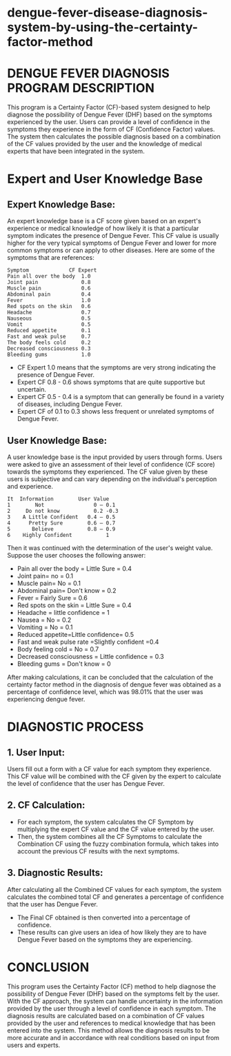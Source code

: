 # dengue-fever-disease-diagnosis-system-by-using-the-certainty-factor-method
# DENGUE FEVER DIAGNOSIS PROGRAM DESCRIPTION
This program is a Certainty Factor (CF)-based system  designed to help diagnose the possibility of Dengue Fever (DHF) based on the symptoms experienced by the user. Users can provide a level of confidence in the symptoms they experience in the form of CF (Confidence Factor) values. The system then calculates the possible diagnosis based on a combination of the CF values provided by the user and the knowledge of medical experts that have been integrated in the system.
# Expert and User Knowledge Base
## Expert Knowledge Base: 
An expert knowledge base is a CF score given based on an expert's experience or medical knowledge of how likely it is that a particular symptom indicates the presence of Dengue Fever. This CF value is usually higher for the very typical symptoms of Dengue Fever and lower for more common symptoms or can apply to other diseases. Here are some of the symptoms that are references:

    Symptom             CF Expert
    Pain all over the body  1.0
    Joint pain              0.8
    Muscle pain             0.6
    Abdominal pain          0.4
    Fever                   1.0
    Red spots on the skin   0.6
    Headache                0.7
    Nauseous                0.5
    Vomit                   0.5
    Reduced appetite        0.1
    Fast and weak pulse     0.7
    The body feels cold     0.2
    Decreased consciousness	0.3
    Bleeding gums           1.0

  -	CF Expert 1.0 means that the symptoms are very strong indicating the presence of Dengue Fever.
-	Expert CF 0.8 - 0.6 shows symptoms that are quite supportive but uncertain.
-	Expert CF 0.5 - 0.4 is a symptom that can generally be found in a variety of diseases, including Dengue Fever.
-	 Expert CF of 0.1 to 0.3 shows less frequent or unrelated symptoms of Dengue Fever.

## User Knowledge Base: 
A user knowledge base is the input provided by users through forms. Users were asked to give an assessment of their level of confidence (CF score) towards the symptoms they experienced. The CF value given by these users is subjective and can vary depending on the individual's perception and experience.

    It	Information	       User Value
    1	     Not	            0 – 0.1
    2	  Do not know	        0.2 -0.3
    3	 A Little Confident	  0.4 – 0.5
    4	   Pretty Sure	      0.6 – 0.7
    5	    Believe	          0.8 – 0.9
    6	 Highly Confident	        1

Then it was continued with the determination of the user's weight value. Suppose the user chooses the following answer:
- Pain all over the body = Little Sure = 0.4
- Joint pain= no = 0.1
- Muscle pain= No = 0.1
- Abdominal pain= Don't know = 0.2
- Fever = Fairly Sure = 0.6
- Red spots on the skin = Little Sure = 0.4
- Headache = little confidence = 1
- Nausea = No = 0.2
- Vomiting = No = 0.1
- Reduced appetite=Little confidence= 0.5
- Fast and weak pulse rate =Slightly confident =0.4
- Body feeling cold = No = 0.7
- Decreased consciousness = Little confidence = 0.3
- Bleeding gums = Don't know = 0
  
After making calculations, it can be concluded that the calculation of the certainty factor method in the diagnosis of dengue fever was obtained as a percentage of confidence level, which was 98.01% that the user was experiencing dengue fever.
# DIAGNOSTIC PROCESS
## 1.	User Input:
 Users fill out a form with a CF value for each symptom they experience. This CF value will be combined with the CF given by the expert to calculate the level of confidence that the user has Dengue Fever.
## 2.	CF Calculation:
- For each symptom, the system calculates the CF Symptom by multiplying the expert CF value and the CF value entered by the user.
- Then, the system combines all the CF Symptoms to calculate the Combination CF using the fuzzy combination formula, which takes into account the previous CF results with the next symptoms.
## 3.	Diagnostic Results: 
After calculating all the Combined CF values for each symptom, the system calculates the combined total CF and generates a percentage of confidence that the user has Dengue Fever.
- The Final CF obtained is then converted into a percentage of confidence.
- These results can give users an idea of how likely they are to have Dengue Fever based on the symptoms they are experiencing.

# CONCLUSION
This program uses  the Certainty Factor (CF)  method to help diagnose the possibility of Dengue Fever (DHF) based on the symptoms felt by the user. With the CF approach, the system can handle uncertainty in the information provided by the user through a level of confidence in each symptom. The diagnosis results are calculated based on a combination of CF values provided by the user and references to medical knowledge that has been entered into the system. This method allows the diagnosis results to be more accurate and in accordance with real conditions based on input from users and experts.


